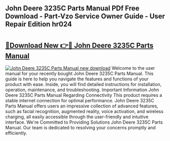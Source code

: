 ## John Deere 3235C Parts Manual PDf Free Download - Part-Vzo Service Owner Guide - User Repair Edition hr024

# <h2><a href="http://bc89933.oget.top/?id=John+Deere+3235C+Parts+Manual">🔗Download New 👉🔴 John Deere 3235C Parts Manual</a></h2>

[![John Deere 3235C Parts Manual new download](https://i.imgur.com/5g1atiW.png)](http://bc89933.oget.top/?id=John+Deere+3235C+Parts+Manual)
Welcome to the user manual for your recently bought John Deere 3235C Parts Manual. This guide is here to help you navigate the features and functions of your product with ease. Inside, you will find detailed instructions for installation, operation, maintenance, and troubleshooting. Important Information John Deere 3235C Parts Manual Regarding Connectivity This product requires a stable internet connection for optimal performance. John Deere 3235C Parts Manual offers users an impressive collection of advanced features, such as facial recognition, augmented reality, voice activation, and wireless charging, all easily accessible through the user-friendly and intuitive interface. We're Committed to Providing Solutions John Deere 3235C Parts Manual. Our team is dedicated to resolving your concerns promptly and efficiently.
